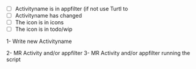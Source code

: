 * [ ] Activityname is in appfilter (if not use Turtl to 
* [ ] Activityname has changed
* [ ] The icon is in icons
* [ ] The icon is in todo/wip

1- Write new Activityname


2- MR Activity and/or appfilter
3- MR Activity and/or appfilter running the script

